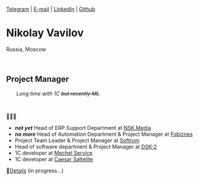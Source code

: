 
[Telegram](https://t.me/Da4nik) | [E-mail](mailto:vavilovnv@gmail.com) | [LinkedIn](https://www.linkedin.com/in/vavilovnv) | [Github](https://github.com/vavilovnv)


# Nikolay Vavilov
Russia, Moscow

&nbsp;  

## **Project Manager**  

&nbsp;&nbsp;&nbsp;&nbsp;&nbsp;&nbsp; _Long time with 1C ~~but recently ML~~_


&nbsp;

🚀🚀🚀
* _**not yet**_ Head of ERP Support Department at [NSK.Media](http://nsc.media/)
* _**no more**_ Head of Automation Department & Project Manager at [Fobiznes](https://4bis.ru/)
* Project Team Leader & Project Manager at [Softrum](http://www.softrum.ru/)
* Head of software department & Project Manager at [DSK-2](https://pik-group.ru/)
* 1C developer at [Mechel Service](https://www.mechelservice.ru/)
* 1C developer at [Caesar Sattelite](https://www.csat.ru/)

📝[Details](https://docs.google.com/presentation/d/1fmjQL6P5uXSOuunijNx0S_hKZbqJldeU8QTrCV7MkB0/edit?usp=sharing) (in progress...)



